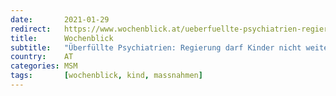 ```yaml
---
date:       2021-01-29
redirect:   https://www.wochenblick.at/ueberfuellte-psychiatrien-regierung-darf-kinder-nicht-weiter-leiden-lassen/
title:      Wochenblick
subtitle:   "Überfüllte Psychiatrien: Regierung darf Kinder nicht weiter leiden lassen!"
country:    AT
categories: MSM
tags:       [wochenblick, kind, massnahmen]
---
```

